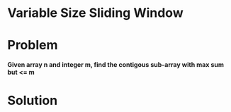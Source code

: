 # Variable Size Sliding Window

# Problem
**Given array n and integer m, find the contigous sub-array with max sum but <= m**

# Solution
```cpp


```
